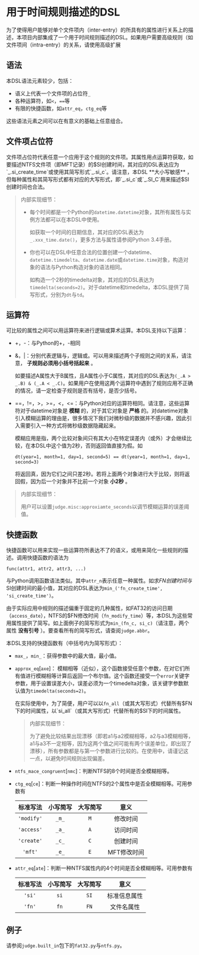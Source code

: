 
用于时间规则描述的DSL
====

为了使得用户能够对单个文件项内（inter-entry）的所具有的属性进行关系上的描述，本项目内部集成了一个用于时间规则描述的DSL。如果用户需要高级规则（如文件项间（intra-entry）的关系，请使用高级扩展

语法
----

本DSL语法元素较少，包括：

* 语义上代表一个文件项的占位符`_`
* 各种运算符，如`<`，`==`等
* 有限的快捷函数，如`attr_eq`，`ctg_eq`等

这些语法元素之间可以在有意义的基础上任意组合。


文件项占位符
----

文件项占位符代表任意一个应用于这个规则的文件项。其属性用点运算符获取，如要描述NTFS文件项（即MFT记录）的$SI创建时间，其对应的DSL表达应为`_.si_create_time`或使用其简写形式`_.si_c`。请注意，本DSL **大小写敏感** ，但每种属性和其简写形式都有对应的大写形式，即`_.si_c`或`_.SI_C`用来描述$SI创建时间也合法。

> 内部实现细节：
>
> *   每个时间都是一个Python的`datetime.datetime`对象，其所有属性与实例方法都可以在本DSL中使用。
>
>     如获取一个时间的日期信息，其对应的DSL表达为`_.xxx_time.date()`，更多方法与属性请参阅Python 3.4手册。
>
> *   你也可以在DSL中任意合法的位置创建一个datetime、`datetime.timedelta`、`datetime.date`或`datetime.time`对象，构造对象的语法与Python构造对象的语法相同。
>
>     如构造一个2秒的timedelta对象，其对应的DSL表达为`timedelta(seconds=2)`。对于datetime和timedelta，本DSL提供了简写形式，分别为`dt`与`td`。


运算符
----

可比较的属性之间可以用运算符来进行逻辑或算术运算。本DSL支持以下运算：

*   +，-：与Python的+，-相同

*   &，|：分别代表逻辑与，逻辑或。可以用来描述两个子规则之间的关系，请注意， **子规则必须用小括号括起来** 。

    如要描述A属性大于B属性，且A属性小于C属性，其对应的DSL表达为`(_.A > _.B) & (_.A < _.C)`。如果用户在使用这两个运算符中遇到了规则应用不正确的情况，请一定检查子规则是否有括号，是否少括号。

*   ==，!=，>，>=，<，<=：与Python对应的运算符相同。请注意，这些运算符对于datetime对象是 **模糊** 的，对于其它对象是 **严格** 的。对datetime对象引入模糊运算的理由是，很多情况下我们对微秒级的数据并不感兴趣，因此引入需要引入一种方式将微秒级数据隐藏起来。

    模糊应用是指，两个比较对象间只有其大小在特定误差内（或外）才会继续比较，在本DSL中这个值为2秒，否则返回值直接为假。如

        dt(year=1, month=1, day=1, second=5) == dt(year=1, month=1, day=1, second=3)

    将返回真，因为它们之间只差2秒。若将上面两个对象进行大于比较，则将返回假，因为后一个对象并不比前一个对象 **小2秒** 。

> 内部实现细节：
>
> 用户可以设置`judge.misc:approxiamte_seconds`以调节模糊运算的误差阈值。

快捷函数
----

快捷函数可以用来实现一些运算符所表达不了的语义，或用来简化一些规则的描述。调用快捷函数的语法为

    func(attr1, attr2, attr3, ...)

与Python调用函数语法类似。其中`attr_n`表示任意一种属性。如求$FN创建时间与$SI创建时间的最小值，其对应的DSL表达为`min_('fn_create_time', 'si_create_time')`。

由于实际应用中规则的描述偏重于固定的几种属性，如FAT32的访问日期（`access_date`），NTFS的$FN修改时间（`fn_modify_time`）等，本DSL为这些常用属性提供了简写。如上面例子的简写形式为`min_(fn_c, si_c)`（请注意，两个属性 **没有引号** ）。要查看所有的简写形式，请查阅`judge.abbr`。

本DSL支持的快捷函数有（中括号内为简写形式）：

*   `max_`，`min_`：获得参数中的最大值，最小值。

*   `approx_eq`[`axe`]： 模糊相等（近似），这个函数接受任意个参数，在对它们所有值进行模糊相等计算后返回一个布尔值。这个函数还接受一个`error`关键字参数，用于设置误差大小，误差必须为一个timedelta对象，该关键字参数默认值为`timedelta(seconds=2)`。

    在实际使用中，为了简便，用户可以以`fn_all`（或其大写形式）代替所有$FN下的时间属性，以`si_all`（或其大写形式）代替所有的$SI下的时间属性。

    > 内部实现细节：
	>
	> 为了避免比较结果出现漂移（即若a1与a2模糊相等，a2与a3模糊相等，a1与a3不一定相等，因为这两个值之间可能有两个误差单位，即出现了漂移），所有参数都是与第一个参数进行比较的。在使用中，请谨记这一点，以避免时间规则出现偏差。

*   `ntfs_mace_congruent`[`nmc`]：判断NTFS的8个时间是否全模糊相等。

*   `ctg_eq`[`ce`]：判断一种操作时间在NTFS的2个属性中是否全模糊相等。可用参数有

    |标准写法      |小写简写|大写简写|意义        |
    |:----------:|:-----:|:----:|:---------:|
    | `'modify'` | `_m_` | `M`  | 修改时间    |
	| `'access'` | `_a_` | `A`  | 访问时间    |
	| `'create'` | `_c_` | `C`  | 创建时间    |
	| `'mft'`    | `_e_` | `E`  | MFT修改时间 |

*   `attr_eq`[`ate`]：判断一种NTFS属性内的4个时间是否全模糊相等。可用参数有

    |标准写法  |小写简写|大写简写|意义       |
    |:------:|:----:|:----:|:---------:|
    | `'si'` | `si` | `SI` | 标准信息属性 |
	| `'fn'` | `fn` | `FN` | 文件名属性  |


例子
----

请参阅`judge.built_in`包下的`fat32.py`与`ntfs.py`。

